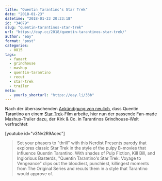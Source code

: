 ```yaml
---
title: "Quentin Tarantino's Star Trek"
date: "2018-01-23"
datetime: "2018-01-23 20:23:18"
id: "34079"
slug: "quentin-tarantinos-star-trek"
url: "https://eay.cc/2018/quentin-tarantinos-star-trek/"
author: "eay"
format: "post"
categories:
  - 0815
tags:
  - fanart
  - grindhouse
  - mashup
  - quentin-tarantino
  - recut
  - star-trek
  - trailer
meta:
  - yourls_shorturl: "https://eay.li/33b"
---
```


Nach der überraschenden [Ankündigung von neulich](https://eay.cc/2017/a-quentin-tarantino-star-trek-movie-might-be-on-its-way/), dass Quentin Tarantino an einem [Star Trek](https://eay.cc/tag/star-trek/)\-Film arbeite, hier nun der passende Fan-made Mashup-Trailer dazu, der Kirk & Co. in Tarantinos Grindhouse-Welt verfrachtet:

\[youtube id="v3Nv2R9Acec"\]

> Set your phasers to "thrill" with this Nerdist Presents parody that explores classic Star Trek in the style of the pulpy B-movies that influence Quentin Tarantino. With shades of Pulp Fiction, Kill Bill, and Inglorious Basterds, "Quentin Tarantino's Star Trek: Voyage to Vengeance" clips out the bloodiest, punchiest, killingest moments from The Original Series and recuts them in a style that Tarantino would approve of.
